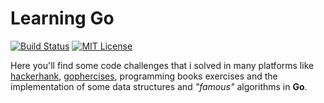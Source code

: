 # Learning Go
[![Build Status](https://travis-ci.org/alefeans/golang-exercises.svg?branch=master)](https://travis-ci.org/alefeans/golang-exercises) [![MIT License](https://img.shields.io/badge/license-MIT-007EC7.svg?style=flat)](/LICENSE)

Here you'll find some code challenges that i solved in many platforms like [hackerhank](https://www.hackerrank.com/), [gophercises](https://gophercises.com/), programming books exercises and the implementation of some data structures and _"famous"_ algorithms in __Go__.
